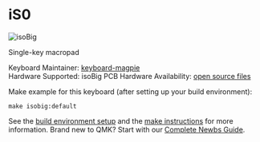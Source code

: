# iS0

![isoBig](https://imgur.com/CRYABwQ.jpg)

Single-key macropad  

Keyboard Maintainer: [keyboard-magpie](https://github.com/keyboard-magpie)  
Hardware Supported: isoBig PCB
Hardware Availability: [open source files](https://github.com/keyboard-magpie/isobig)

Make example for this keyboard (after setting up your build environment):

    make isobig:default

See the [build environment setup](https://docs.qmk.fm/#/getting_started_build_tools) and the [make instructions](https://docs.qmk.fm/#/getting_started_make_guide) for more information. Brand new to QMK? Start with our [Complete Newbs Guide](https://docs.qmk.fm/#/newbs).
